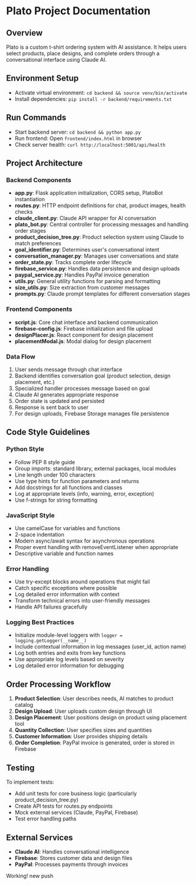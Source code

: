 # Plato Project Documentation

## Overview
Plato is a custom t-shirt ordering system with AI assistance. It helps users select products, place designs, and complete orders through a conversational interface using Claude AI.

## Environment Setup
- Activate virtual environment: `cd backend && source venv/bin/activate`
- Install dependencies: `pip install -r backend/requirements.txt`

## Run Commands
- Start backend server: `cd backend && python app.py`
- Run frontend: Open `frontend/index.html` in browser
- Check server health: `curl http://localhost:5001/api/health`

## Project Architecture

### Backend Components
- **app.py**: Flask application initialization, CORS setup, PlatoBot instantiation
- **routes.py**: HTTP endpoint definitions for chat, product images, health checks
- **claude_client.py**: Claude API wrapper for AI conversation
- **plato_bot.py**: Central controller for processing messages and handling order stages
- **product_decision_tree.py**: Product selection system using Claude to match preferences
- **goal_identifier.py**: Determines user's conversational intent
- **conversation_manager.py**: Manages user conversations and state
- **order_state.py**: Tracks complete order lifecycle
- **firebase_service.py**: Handles data persistence and design uploads
- **paypal_service.py**: Handles PayPal invoice generation
- **utils.py**: General utility functions for parsing and formatting
- **size_utils.py**: Size extraction from customer messages
- **prompts.py**: Claude prompt templates for different conversation stages

### Frontend Components
- **script.js**: Core chat interface and backend communication
- **firebase-config.js**: Firebase initialization and file upload
- **designPlacer.js**: React component for design placement
- **placementModal.js**: Modal dialog for design placement

### Data Flow
1. User sends message through chat interface
2. Backend identifies conversation goal (product selection, design placement, etc.)
3. Specialized handler processes message based on goal
4. Claude AI generates appropriate response
5. Order state is updated and persisted
6. Response is sent back to user
7. For design uploads, Firebase Storage manages file persistence

## Code Style Guidelines

### Python Style
- Follow PEP 8 style guide
- Group imports: standard library, external packages, local modules
- Line length under 100 characters
- Use type hints for function parameters and returns
- Add docstrings for all functions and classes
- Log at appropriate levels (info, warning, error, exception)
- Use f-strings for string formatting

### JavaScript Style
- Use camelCase for variables and functions
- 2-space indentation
- Modern async/await syntax for asynchronous operations
- Proper event handling with removeEventListener when appropriate
- Descriptive variable and function names

### Error Handling
- Use try-except blocks around operations that might fail
- Catch specific exceptions where possible
- Log detailed error information with context
- Transform technical errors into user-friendly messages
- Handle API failures gracefully

### Logging Best Practices
- Initialize module-level loggers with `logger = logging.getLogger(__name__)`
- Include contextual information in log messages (user_id, action name)
- Log both entries and exits from key functions
- Use appropriate log levels based on severity
- Log detailed error information for debugging

## Order Processing Workflow
1. **Product Selection**: User describes needs, AI matches to product catalog
2. **Design Upload**: User uploads custom design through UI
3. **Design Placement**: User positions design on product using placement tool
4. **Quantity Collection**: User specifies sizes and quantities
5. **Customer Information**: User provides shipping details
6. **Order Completion**: PayPal invoice is generated, order is stored in Firebase

## Testing
To implement tests:
- Add unit tests for core business logic (particularly product_decision_tree.py)
- Create API tests for routes.py endpoints
- Mock external services (Claude, PayPal, Firebase)
- Test error handling paths

## External Services
- **Claude AI**: Handles conversational intelligence
- **Firebase**: Stores customer data and design files
- **PayPal**: Processes payments through invoices


Working!
new push
